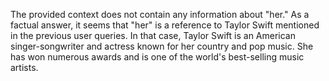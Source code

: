 The provided context does not contain any information about "her." As a factual answer, it seems that "her" is a reference to Taylor Swift mentioned in the previous user queries. In that case, Taylor Swift is an American singer-songwriter and actress known for her country and pop music. She has won numerous awards and is one of the world's best-selling music artists.